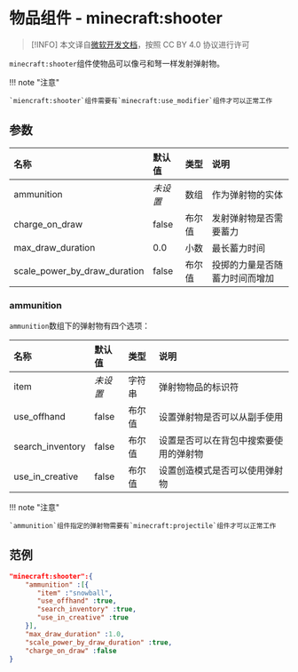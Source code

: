 # 物品组件 - minecraft:shooter
> [!INFO]
> 本文译自[微软开发文档](https://learn.microsoft.com/en-us/minecraft/creator/)，按照 CC BY 4.0 协议进行许可

    
`minecraft:shooter`组件使物品可以像弓和弩一样发射弹射物。

!!! note "注意"

    `miencraft:shooter`组件需要有`minecraft:use_modifier`组件才可以正常工作

## 参数

| 名称 | 默认值 | 类型 | 说明  |
|:----------|:----------|:----------|:----------|
| ammunition |*未设置* | 数组 | 作为弹射物的实体 |
| charge_on_draw | false | 布尔值 | 发射弹射物是否需要蓄力 |
| max_draw_duration | 0.0 | 小数 | 最长蓄力时间 |
| scale_power_by_draw_duration | false | 布尔值 | 投掷的力量是否随蓄力时间而增加|


### ammunition
`ammunition`数组下的弹射物有四个选项：

| 名称 | 默认值 | 类型 | 说明  |
|:----------|:----------|:----------|:----------|
| item |*未设置* | 字符串 | 弹射物物品的标识符 | 
| use_offhand |false | 布尔值 | 设置弹射物是否可以从副手使用 |
| search_inventory | false | 布尔值 | 设置是否可以在背包中搜索要使用的弹射物 |
| use_in_creative | false | 布尔值 | 设置创造模式是否可以使用弹射物 |


!!! note "注意"

    `ammunition`组件指定的弹射物需要有`minecraft:projectile`组件才可以正常工作

## 范例
```json
"minecraft:shooter":{
    "ammunition" :[{
       "item" :"snowball",
       "use_offhand" :true,
       "search_inventory" :true,
       "use_in_creative" :true
    }],
    "max_draw_duration" :1.0,
    "scale_power_by_draw_duration" :true,
    "charge_on_draw" :false
}
```
